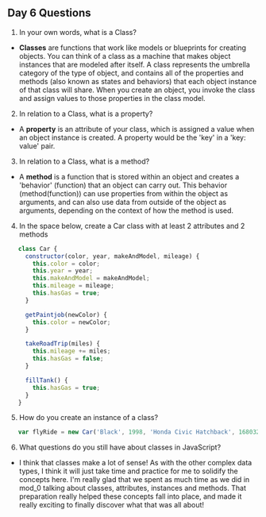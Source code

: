 ## Day 6 Questions

1. In your own words, what is a Class?

* **Classes** are functions that work like models or blueprints for creating objects. You can think of a class as a machine that makes object instances that are modeled after itself. A class represents the umbrella category of the type of object, and contains all of the properties and methods (also known as states and behaviors) that each object instance of that class will share. When you create an object, you invoke the class and assign values to those properties in the class model.

2. In relation to a Class, what is a property?

* A **property** is an attribute of your class, which is assigned a value when an object instance is created. A property would be the 'key' in a 'key: value' pair.

3. In relation to a Class, what is a method?

* A **method** is a function that is stored within an object and creates a 'behavior' (function) that an object can carry out. This behavior (method(function)) can use properties from within the object as arguments, and can also use data from outside of the object as arguments, depending on the context of how the method is used.

4. In the space below, create a Car class with at least 2 attributes and 2 methods

```JavaScript
   class Car {
     constructor(color, year, makeAndModel, mileage) {
       this.color = color;
       this.year = year;
       this.makeAndModel = makeAndModel;
       this.mileage = mileage;
       this.hasGas = true;
     }

     getPaintjob(newColor) {
       this.color = newColor;
     }

     takeRoadTrip(miles) {
       this.mileage += miles;
       this.hasGas = false;
     }

     fillTank() {
       this.hasGas = true;
     }
   }
```

5. How do you create an instance of a class?

```JavaScript
   var flyRide = new Car('Black', 1998, 'Honda Civic Hatchback', 168032);
```

6. What questions do you still have about classes in JavaScript?

* I think that classes make a lot of sense! As with the other complex data types, I think it will just take time and practice for me to solidify the concepts here. I'm really glad that we spent as much time as we did in mod_0 talking about classes, attributes, instances and methods. That preparation really helped these concepts fall into place, and made it really exciting to finally discover what that was all about!
